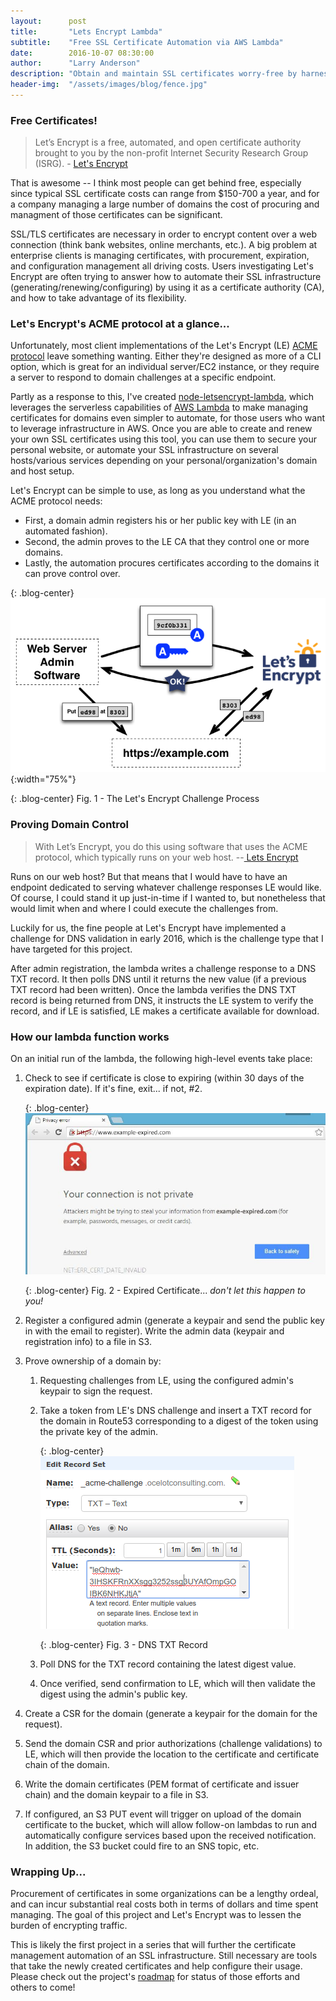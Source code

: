 ```yaml
---
layout:      post
title:       "Lets Encrypt Lambda"
subtitle:    "Free SSL Certificate Automation via AWS Lambda"
date:        2016-10-07 08:30:00
author:      "Larry Anderson"
description: "Obtain and maintain SSL certificates worry-free by harnessing the power of AWS lambda"
header-img:  "/assets/images/blog/fence.jpg"
---
```


### Free Certificates!

> Let’s Encrypt is a free, automated, and open certificate authority brought to you by the non-profit Internet Security Research Group (ISRG). - [Let's Encrypt](https://letsencrypt.org/)

That is awesome -- I think most people can get behind free, especially since typical SSL certificate costs can range from $150-700 a year, and for a company managing a large number of domains the cost of procuring and managment of those certificates can be significant.

SSL/TLS certificates are necessary in order to encrypt content over a web connection (think bank websites, online merchants, etc.). A big problem at enterprise clients is managing certificates, with procurement, expiration, and configuration management all driving costs. Users investigating Let's Encrypt are often trying to answer how to automate their SSL infrastructure (generating/renewing/configuring) by using it as a certificate authority (CA), and how to take advantage of its flexibility.

### Let's Encrypt's ACME protocol at a glance...

Unfortunately, most client implementations of the Let's Encrypt (LE) [ACME protocol](https://github.com/ietf-wg-acme/acme/) leave something wanting. Either they're designed as more of a CLI option, which is great for an individual server/EC2 instance, or they require a server to respond to domain challenges at a specific endpoint.

Partly as a response to this, I've created [node-letsencrypt-lambda](https://github.com/ocelotconsulting/node-letsencrypt-lambda), which leverages the serverless capabilities of [AWS Lambda](https://aws.amazon.com/lambda/) to make managing certificates for domains even simpler to automate, for those users who want to leverage infrastructure in AWS. Once you are able to create and renew your own SSL certificates using this tool, you can use them to secure your personal website, or automate your SSL infrastructure on several hosts/various services depending on your personal/organization's domain and host setup.  

Let's Encrypt can be simple to use, as long as you understand what the ACME protocol needs:

* First, a domain admin registers his or her public key with LE (in an automated fashion).
* Second, the admin proves to the LE CA that they control one or more domains.
* Lastly, the automation procures certificates according to the domains it can prove control over.

{: .blog-center}
![Let's Encrypt ChallengePseudocode Process](/assets/images/blog/2016-10-07-letsencrypt-lambda/howitworks_authorization.png){:width="75%"}

{: .blog-center}
Fig. 1 - The Let's Encrypt Challenge Process

### Proving Domain Control

> With Let’s Encrypt, you do this using software that uses the ACME protocol, which typically runs on your web host. --[ Lets Encrypt](https://letsencrypt.org/getting-started/)

Runs on our web host? But that means that I would have to have an endpoint dedicated to serving whatever challenge responses LE would like. Of course, I could stand it up just-in-time if I wanted to, but nonetheless that would limit when and where I could execute the challenges from.

Luckily for us, the fine people at Let's Encrypt have implemented a challenge for DNS validation in early 2016, which is the challenge type that I have targeted for this project.

After admin registration, the lambda writes a challenge response to a DNS TXT record. It then polls DNS until it returns the new value (if a previous TXT record had been written). Once the lambda verifies the DNS TXT record is being returned from DNS, it instructs the LE system to verify the record, and if LE is satisfied, LE makes a certificate available for download.

### How our lambda function works

On an initial run of the lambda, the following high-level events take place:

1. Check to see if certificate is close to expiring (within 30 days of the expiration date). If it's fine, exit... if not, #2.

    {: .blog-center}
    ![Certificate Expiration Notice](/assets/images/blog/2016-10-07-letsencrypt-lambda/expired-cert.jpg)

    {: .blog-center}
    Fig. 2 - Expired Certificate... *don't let this happen to you!*

2. Register a configured admin (generate a keypair and send the public key in with the email to register). Write the admin data (keypair and registration info) to a file in S3.

3. Prove ownership of a domain by:

    1. Requesting challenges from LE, using the configured admin's keypair to sign the request.

    2. Take a token from LE's DNS challenge and insert a TXT record for the domain in Route53 corresponding to a digest of the token using the private key of the admin.

        {: .blog-center}
        ![Certificate Expiration Notice](/assets/images/blog/2016-10-07-letsencrypt-lambda/TXT_Record.png)

        {: .blog-center}
        Fig. 3 - DNS TXT Record

    3. Poll DNS for the TXT record containing the latest digest value.

    4. Once verified, send confirmation to LE, which will then validate the digest using the admin's public key.

4. Create a CSR for the domain (generate a keypair for the domain for the request).

5. Send the domain CSR and prior authorizations (challenge validations) to LE, which will then provide the location to the certificate and certificate chain of the domain.

6. Write the domain certificates (PEM format of certificate and issuer chain) and the domain keypair to a file in S3.

7. If configured, an S3 PUT event will trigger on upload of the domain certificate to the bucket, which will allow follow-on lambdas to run and automatically configure services based upon the received notification. In addition, the S3 bucket could fire to an SNS topic, etc.

### Wrapping Up...

Procurement of certificates in some organizations can be a lengthy ordeal, and can incur substantial real costs both in terms of dollars and time spent managing. The goal of this project and Let's Encrypt was to lessen the burden of encrypting traffic.

This is likely the first project in a series that will further the certificate management automation of an SSL infrastructure. Still necessary are tools that take the newly created certificates and help configure their usage. Please check out the project's [roadmap](https://github.com/ocelotconsulting/node-letsencrypt-lambda/blob/master/ROADMAP.md) for status of those efforts and others to come!
